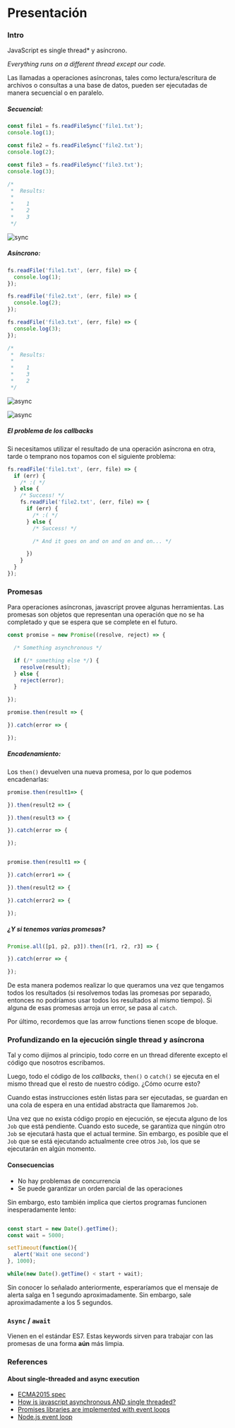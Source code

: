 # Presentación

### Intro

JavaScript es single thread* y asíncrono.

_Everything runs on a different thread except our code._

Las llamadas a operaciones asíncronas, tales como lectura/escritura de archivos o consultas a una base de datos, pueden ser ejecutadas de manera secuencial o en paralelo.

##### Secuencial:

```javascript
const file1 = fs.readFileSync('file1.txt');
console.log(1);

const file2 = fs.readFileSync('file2.txt');
console.log(2);

const file3 = fs.readFileSync('file3.txt');
console.log(3);

/*
 *  Results:
 *  
 *    1
 *    2
 *    3
 */
```

![sync](images/sync.png)

##### Asíncrono:

```javascript
fs.readFile('file1.txt', (err, file) => {
  console.log(1);
});

fs.readFile('file2.txt', (err, file) => {
  console.log(2);
});

fs.readFile('file3.txt', (err, file) => {
  console.log(3);
});

/*
 *  Results:
 *  
 *    1
 *    3
 *    2
 */
```

![async](images/async.png)

![async](images/async2.png)

##### El problema de los callbacks

Si necesitamos utilizar el resultado de una operación asíncrona en otra, tarde o temprano nos topamos con el siguiente problema:

```javascript
fs.readFile('file1.txt', (err, file) => {
  if (err) {
    /* :( */
  } else {
    /* Success! */
    fs.readFile('file2.txt', (err, file) => {
      if (err) {
        /* :( */
      } else {
        /* Success! */

        /* And it goes on and on and on and on... */

      })
    }
  }
});
```

### Promesas

Para operaciones asíncronas, javascript provee algunas herramientas. Las promesas son objetos que representan una operación que no se ha completado y que se espera que se complete en el futuro.

```javascript
const promise = new Promise((resolve, reject) => {

  /* Something asynchronous */

  if (/* something else */) {
    resolve(result);
  } else {
    reject(error);
  }

});

promise.then(result => {

}).catch(error => {

});
```

##### Encadenamiento:

Los ```then()``` devuelven una nueva promesa, por lo que podemos encadenarlas:
```javascript
promise.then(result1=> {

}).then(result2 => {

}).then(result3 => {

}).catch(error => {

});


promise.then(result1 => {

}).catch(error1 => {

}).then(result2 => {

}).catch(error2 => {

});
```

##### ¿Y si tenemos varias promesas?

```javascript
Promise.all([p1, p2, p3]).then([r1, r2, r3] => {

}).catch(error => {

});

```

De esta manera podemos realizar lo que queramos una vez que tengamos todos los resultados (si resolvemos todas las promesas por separado, entonces no podríamos usar todos los resultados al mismo tiempo). Si alguna de esas promesas arroja un error, se pasa al `catch`.

Por último, recordemos que las arrow functions tienen scope de bloque.

### Profundizando en la ejecución single thread y asíncrona

Tal y como dijimos al principio, todo corre en un thread diferente excepto el código que nosotros escribamos.

Luego, todo el código de los *callbacks*, ```then()``` o ```catch()``` se ejecuta en el mismo thread que el resto de nuestro código. ¿Cómo ocurre esto?

Cuando estas instrucciones estén listas para ser ejecutadas, se guardan en una cola de espera en una entidad abstracta que llamaremos `Job`.

Una vez que no exista código propio en ejecución, se ejecuta alguno de los `Job` que está pendiente. Cuando esto sucede, se garantiza que ningún otro `Job` se ejecutará hasta que el actual termine. Sin embargo, es posible que el `Job` que se está ejecutando actualmente cree otros `Job`, los que se ejecutarán en algún momento.

#### Consecuencias

- No hay problemas de concurrencia
- Se puede garantizar un orden parcial de las operaciones

Sin embargo, esto también implica que ciertos programas funcionen inesperadamente lento:

```javascript

const start = new Date().getTime();
const wait = 5000;

setTimeout(function(){
  alert('Wait one second')
}, 1000);

while(new Date().getTime() < start + wait);

```

Sin conocer lo señalado anteriormente, esperaríamos que el mensaje de alerta salga en 1 segundo aproximadamente. Sin embargo, sale aproximadamente a los 5 segundos.

### ```Async``` / ```await```

Vienen en el estándar ES7. Estas keywords sirven para trabajar con las promesas de una forma **aún** más limpia.

### References

#### About single-threaded and async execution

- [ECMA2015 spec](http://www.ecma-international.org/publications/files/ECMA-ST-ARCH/ECMA-262%206th%20edition%20June%202015.pdf)
- [How is javascript asynchronous AND single threaded?](http://www.sohamkamani.com/blog/2016/03/14/wrapping-your-head-around-async-programming/)
- [Promises libraries are implemented with event loops](http://stackoverflow.com/questions/23447876/why-do-promise-libraries-use-event-loops)
- [Node.js event loop](https://nodesource.com/blog/understanding-the-nodejs-event-loop/)
